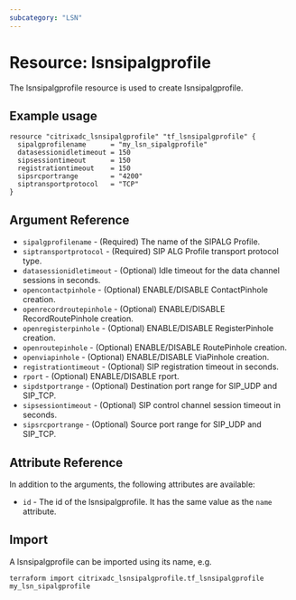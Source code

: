 ```yaml
---
subcategory: "LSN"
---
```


# Resource: lsnsipalgprofile

The lsnsipalgprofile resource is used to create lsnsipalgprofile.


## Example usage

```hcl
resource "citrixadc_lsnsipalgprofile" "tf_lsnsipalgprofile" {
  sipalgprofilename      = "my_lsn_sipalgprofile"
  datasessionidletimeout = 150
  sipsessiontimeout      = 150
  registrationtimeout    = 150
  sipsrcportrange        = "4200"
  siptransportprotocol   = "TCP"
}
```


## Argument Reference

* `sipalgprofilename` - (Required) The name of the SIPALG Profile.
* `siptransportprotocol` - (Required) SIP ALG Profile transport protocol type.
* `datasessionidletimeout` - (Optional) Idle timeout for the data channel sessions in seconds.
* `opencontactpinhole` - (Optional) ENABLE/DISABLE ContactPinhole creation.
* `openrecordroutepinhole` - (Optional) ENABLE/DISABLE RecordRoutePinhole creation.
* `openregisterpinhole` - (Optional) ENABLE/DISABLE RegisterPinhole creation.
* `openroutepinhole` - (Optional) ENABLE/DISABLE RoutePinhole creation.
* `openviapinhole` - (Optional) ENABLE/DISABLE ViaPinhole creation.
* `registrationtimeout` - (Optional) SIP registration timeout in seconds.
* `rport` - (Optional) ENABLE/DISABLE rport.
* `sipdstportrange` - (Optional) Destination port range for SIP_UDP and SIP_TCP.
* `sipsessiontimeout` - (Optional) SIP control channel session timeout in seconds.
* `sipsrcportrange` - (Optional) Source port range for SIP_UDP and SIP_TCP.

## Attribute Reference

In addition to the arguments, the following attributes are available:

* `id` - The id of the lsnsipalgprofile. It has the same value as the `name` attribute.


## Import

A lsnsipalgprofile can be imported using its name, e.g.

```shell
terraform import citrixadc_lsnsipalgprofile.tf_lsnsipalgprofile my_lsn_sipalgprofile
```
